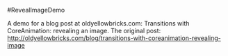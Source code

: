 #RevealImageDemo

A demo for a blog post at oldyellowbricks.com: Transitions with CoreAnimation: revealing an image. The original post: http://oldyellowbricks.com/blog/transitions-with-coreanimation-revealing-image
